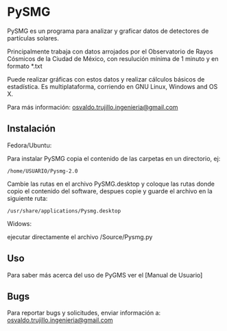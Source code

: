PySMG
=======

PySMG es un programa para analizar y graficar datos de detectores de partículas solares.

Principalmente trabaja con datos arrojados por el Observatorio de Rayos Cósmicos de la Ciudad de México, con resulución mínima de 1 minuto y en formato *.txt

Puede realizar gráficas con estos datos y realizar cálculos básicos de estadística. Es multiplataforma, corriendo en GNU Linux, Windows and OS X.

Para más información: osvaldo.trujillo.ingenieria@gmail.com

Instalación
-------------

Fedora/Ubuntu:

Para instalar PySMG copia el contenido de las carpetas en un directorio, ej:

	/home/USUARIO/Pysmg-2.0

Cambie las rutas en el archivo PySMG.desktop y coloque las rutas donde copio el contenido del software, despues copie y guarde el archivo en la siguiente ruta:
	
	/usr/share/applications/Pysmg.desktop

Widows:

ejecutar directamente el archivo /Source/Pysmg.py


Uso
-----

Para saber más acerca del uso de PyGMS ver el [Manual de Usuario]


Bugs
------

Para reportar bugs y solicitudes, enviar información a: osvaldo.trujillo.ingenieria@gmail.com



